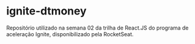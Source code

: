 # ignite-dtmoney
Repositório utilizado na semana 02 da trilha de React.JS do programa de aceleração Ignite, disponibilizado pela RocketSeat. 
